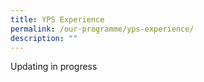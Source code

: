 ```yaml
---
title: YPS Experience
permalink: /our-programme/yps-experience/
description: ""
---
```

Updating in progress